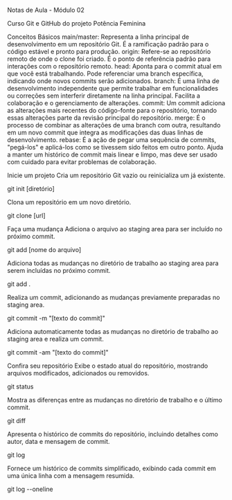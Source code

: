 Notas de Aula - Módulo 02

Curso Git e GitHub do projeto Potência Feminina

Conceitos Básicos
main/master: Representa a linha principal de desenvolvimento em um repositório Git. É a ramificação padrão para o código estável e pronto para produção.
origin: Refere-se ao repositório remoto de onde o clone foi criado. É o ponto de referência padrão para interações com o repositório remoto.
head: Aponta para o commit atual em que você está trabalhando. Pode referenciar uma branch específica, indicando onde novos commits serão adicionados.
branch: É uma linha de desenvolvimento independente que permite trabalhar em funcionalidades ou correções sem interferir diretamente na linha principal. Facilita a colaboração e o gerenciamento de alterações.
commit: Um commit adiciona as alterações mais recentes do código-fonte para o repositório, tornando essas alterações parte da revisão principal do repositório.
merge: É o processo de combinar as alterações de uma branch com outra, resultando em um novo commit que integra as modificações das duas linhas de desenvolvimento.
rebase: É a ação de pegar uma sequência de commits, "pegá-los" e aplicá-los como se tivessem sido feitos em outro ponto. Ajuda a manter um histórico de commit mais linear e limpo, mas deve ser usado com cuidado para evitar problemas de colaboração.

Inicie um projeto
Cria um repositório Git vazio ou reinicializa um já existente.

git init [diretório]

Clona um repositório em um novo diretório.

git clone [url]

Faça uma mudança
Adiciona o arquivo ao staging area para ser incluído no próximo commit.

git add [nome do arquivo]

Adiciona todas as mudanças no diretório de trabalho ao staging area para serem incluídas no próximo commit.

git add .

Realiza um commit, adicionando as mudanças previamente preparadas no staging area.

git commit -m "[texto do commit]"

Adiciona automaticamente todas as mudanças no diretório de trabalho ao staging area e realiza um commit.

git commit -am "[texto do commit]"

Confira seu repositório
Exibe o estado atual do repositório, mostrando arquivos modificados, adicionados ou removidos.

git status

Mostra as diferenças entre as mudanças no diretório de trabalho e o último commit.

git diff

Apresenta o histórico de commits do repositório, incluindo detalhes como autor, data e mensagem de commit.

git log

Fornece um histórico de commits simplificado, exibindo cada commit em uma única linha com a mensagem resumida.

git log --oneline